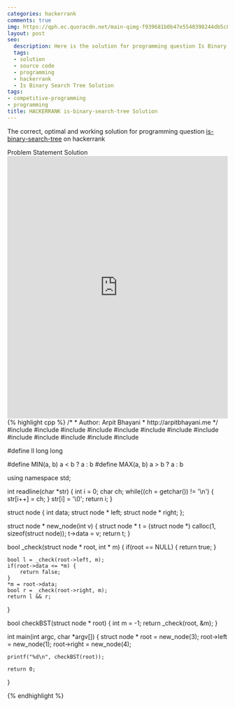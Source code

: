 ```yaml
---
categories: hackerrank
comments: true
img: https://qph.ec.quoracdn.net/main-qimg-f939681b0b47e5540398244db5c8966f?convert_to_webp=true
layout: post
seo:
  description: Here is the solution for programming question Is Binary Search Tree on hackerrank
  tags:
  - solution
  - source code
  - programming
  - hackerrank
  - Is Binary Search Tree Solution
tags:
- competitive-programming
- programming
title: HACKERRANK is-binary-search-tree Solution
---
```

The correct, optimal and working solution for programming question [is-binary-search-tree](https://www.hackerrank.com/challenges/is-binary-search-tree) on hackerrank

<div class="ui secondary pointing large menu">
  <a class="grey item" data-tab="problem-statement">
    Problem Statement
  </a>
  <a class="active item grey" data-tab="solution">
    Solution
  </a>
</div>
<div class="ui bottom attached tab" data-tab="problem-statement">
    <iframe src="https://www.hackerrank.com/challenges/is-binary-search-tree" width="100%" height="600px" style="overflow: scroll; border: none;"></iframe>
</div>
<div class="ui bottom attached active tab" data-tab="solution">
{% highlight cpp %}
/*
 *  Author: Arpit Bhayani
 *  http://arpitbhayani.me
 */
#include <cmath>
#include <cstdio>
#include <cstdlib>
#include <climits>
#include <deque>
#include <iostream>
#include <list>
#include <limits>
#include <map>
#include <queue>
#include <set>
#include <stack>
#include <vector>

#define ll long long

#define MIN(a, b) a < b ? a : b
#define MAX(a, b) a > b ? a : b

using namespace std;

int readline(char *str) {
    int i = 0;
    char ch;
    while((ch = getchar()) != '\n') {
        str[i++] = ch;
    }
    str[i] = '\0';
    return i;
}

struct node {
    int data;
    struct node * left;
    struct node * right;
};

struct node * new_node(int v) {
    struct node * t = (struct node *) calloc(1, sizeof(struct node));
    t->data = v;
    return t;
}

bool _check(struct node * root, int * m) {
    if(root == NULL) {
        return true;
    }

    bool l = _check(root->left, m);
    if(root->data <= *m) {
        return false;
    }
    *m = root->data;
    bool r = _check(root->right, m);
    return l && r;
}

bool checkBST(struct node * root) {
    int m = -1;
	return _check(root, &m);
}

int main(int argc, char *argv[]) {
    struct node * root = new_node(3);
    root->left = new_node(1);
    root->right = new_node(4);

    printf("%d\n", checkBST(root));

    return 0;
}

{% endhighlight %}
</div>

